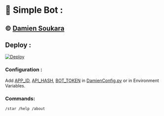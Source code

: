# 👻 Simple Bot :

## ©️ [Damien Soukara](t.me/DamienSoukara)

## Deploy :

[![Deploy](https://www.herokucdn.com/deploy/button.svg)](https://heroku.com/deploy)

### Configuration :
Add [APP_ID](https://my.telegram.org/apps),
[API_HASH](https://my.telegram.org/apps),
[BOT_TOKEN](https://t.me/botfather) in [DamienConfig.py](DamienConfig.py) or in Environment Variables.

### Commands:
```/star /help /about```
